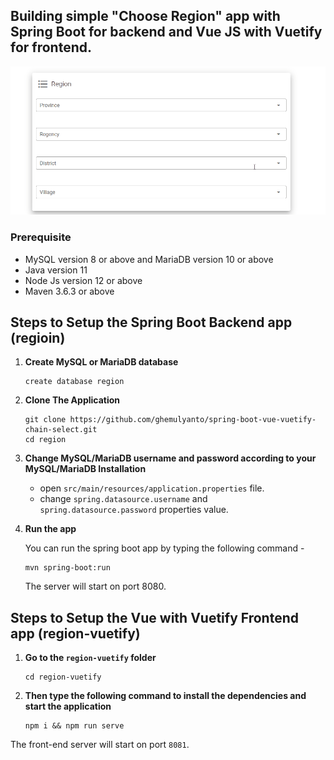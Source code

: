 ## Building simple "Choose Region" app with Spring Boot for backend and Vue JS with Vuetify for frontend.

![App Screenshot](region.gif)

### Prerequisite
  + MySQL version 8 or above and MariaDB version 10 or above
  + Java version 11
  + Node Js version 12 or above
  + Maven 3.6.3 or above

## Steps to Setup the Spring Boot Backend app (regioin)
1. **Create MySQL or MariaDB database**

      ```
      create database region
	```
      
2. **Clone The Application**

      ```
	git clone https://github.com/ghemulyanto/spring-boot-vue-vuetify-chain-select.git
	cd region
	```
    
3. **Change MySQL/MariaDB username and password according to your MySQL/MariaDB Installation**

      + open `src/main/resources/application.properties` file.
      + change `spring.datasource.username` and `spring.datasource.password` properties value.

4. **Run the app**

	You can run the spring boot app by typing the following command -

	```
	mvn spring-boot:run
	```

	The server will start on port 8080.
  
## Steps to Setup the Vue with Vuetify Frontend app (region-vuetify)

1. **Go to the `region-vuetify` folder**

   ```
   cd region-vuetify
   ```
   
2. **Then type the following command to install the dependencies and start the application**

   ```
   npm i && npm run serve
   ```

  The front-end server will start on port `8081`.


